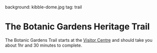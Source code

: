 background: kibble-dome.jpg
tag: trail

# The Botanic Gardens Heritage Trail

The Botanic Gardens Trail starts at the [Visitor Centre](curators-house.html)
and should take you about 1hr and 30 minutes to complete.

